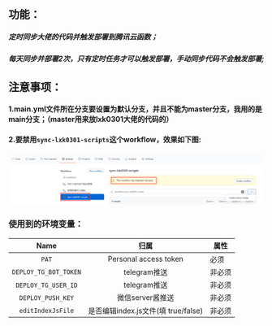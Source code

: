 ## 功能：
##### 定时同步大佬的代码并触发部署到腾讯云函数；
##### 每天同步并部署2次，只有定时任务才可以触发部署，手动同步代码不会触发部署;
## 注意事项：
#### 1.main.yml文件所在分支要设置为默认分支，并且不能为master分支，我用的是main分支；（master用来放lxk0301大佬的代码的）
#### 2.要禁用`sync-lxk0301-scripts`这个workflow，效果如下图:
![img_1.png](icon/img_1.png)

### 使用到的环境变量：
| Name                          |   归属                  | 属性        |
| :---------------------:       | :----------:           | --------- | 
| `PAT`                         |Personal access token   | 必须 | 
| `DEPLOY_TG_BOT_TOKEN`         |telegram推送             | 非必须 |
| `DEPLOY_TG_USER_ID`           |telegram推送             | 非必须 |
| `DEPLOY_PUSH_KEY`             |微信server酱推送          | 非必须 |
| `editIndexJsFile`             |是否编辑index.js文件(填 true/false)      | 非必须 | 
